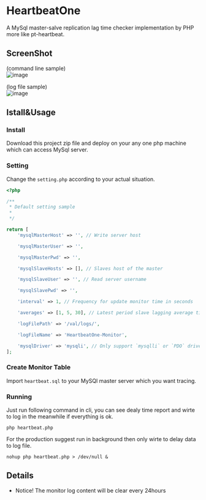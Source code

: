 # HeartbeatOne
A MySql master-salve replication lag time checker implementation by PHP more like pt-heartbeat.

## ScreenShot
(command line sample)  
![image](https://user-images.githubusercontent.com/11038908/112451930-0050c600-8d91-11eb-8e43-8e13fb217935.png)

(log file sample)  
![image](https://user-images.githubusercontent.com/11038908/112454479-b0bfc980-8d93-11eb-88e6-0500a100dd1f.png)

## Istall&Usage
### Install
Download this project zip file and deploy on your any one php machine which can access MySql server.
### Setting
Change the `setting.php` according to your actual situation.
```php
<?php

/**
 * Default setting sample
 * 
 */

return [
    'mysqlMasterHost' => '', // Write server host

    'mysqlMasterUser' => '',

    'mysqlMasterPwd' => '',

    'mysqlSlaveHosts' => [], // Slaves host of the master

    'mysqlSlaveUser' => '', // Read server username

    'mysqlSlavePwd' => '',

    'interval' => 1, // Frequency for update monitor time in seconds

    'averages' => [1, 5, 30], // Latest period slave lagging average time in seconds, can be more than three and even more, su as [1, 5, 30, 60 ...]

    'logFilePath' => '/val/logs/',

    'logFileName' => 'HeartbeatOne-Monitor',

    'mysqlDriver' => 'mysqli', // Only support `mysqlli` or `PDO` driver
];

```
### Create Monitor Table
Import `heartbeat.sql` to your MySQl master server which you want tracing.

### Running
Just run following command in cli, you can see dealy time report and wirte to log in the meanwhile if everything is ok.
```shell
php heartbeat.php
```
For the production suggest run in background then only wirte to delay data to log file.
```shell
nohup php heartbeat.php > /dev/null &
```
## Details
- Notice! The monitor log content will be clear every 24hours









